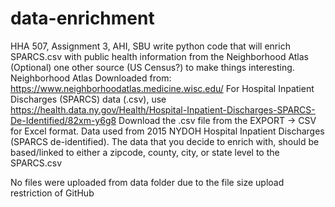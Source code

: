 # data-enrichment
HHA 507, Assignment 3, AHI, SBU
write python code that will enrich SPARCS.csv with public health information from the Neighborhood Atlas 
(Optional) one other source (US Census?) to make things interesting. 
Neighborhood Atlas Downloaded from: https://www.neighborhoodatlas.medicine.wisc.edu/
For Hospital Inpatient Discharges (SPARCS) data (.csv), use https://health.data.ny.gov/Health/Hospital-Inpatient-Discharges-SPARCS-De-Identified/82xm-y6g8
Download the .csv file from the EXPORT -> CSV for Excel format. Data used from 2015 NYDOH Hospital Inpatient Discharges (SPARCS de-identified).
The data that you decide to enrich with, should be based/linked to either a zipcode, county, city, or state level to the SPARCS.csv


No files were uploaded from data folder due to the file size upload restriction of GitHub

